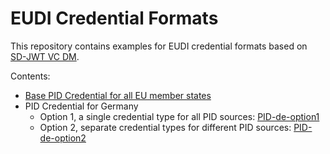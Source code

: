# EUDI Credential Formats

This repository contains examples for EUDI credential formats based on
[SD-JWT VC DM](https://github.com/danielfett/sd-jwt-vc-dm).

Contents:

 - [Base PID Credential for all EU member states](PID-base/README.md)
 - PID Credential for Germany
   - Option 1, a single credential type for all PID sources: [PID-de-option1](PID-de-option1/README.md)
   - Option 2, separate credential types for different PID sources: [PID-de-option2](PID-de-option2/README.md)
